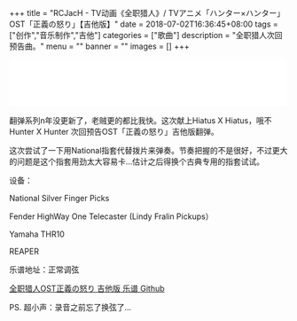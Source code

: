 +++
title =  "RCJacH - TV动画《全职猎人》/ TVアニメ「ハンター×ハンター」OST「正義の怒り」【吉他版】"
date = 2018-07-02T16:36:45+08:00
tags = ["创作","音乐制作","吉他"]
categories = ["歌曲"]
description = "全职猎人次回预告曲。"
menu = ""
banner = ""
images = []
+++

<iframe frameborder="no" border="0" marginwidth="0" marginheight="0" width=500 height=86 src="//music.163.com/outchain/player?type=2&id=863984332&auto=0&height=66"></iframe>

翻弹系列n年没更新了，老贼更的都比我快。这次献上Hiatus X Hiatus，哦不 Hunter X Hunter 次回预告OST「正義の怒り」吉他版翻弹。


这次尝试了一下用National指套代替拨片来弹奏。节奏把握的不是很好，不过更大的问题是这个指套用劲太大容易卡...估计之后得换个古典专用的指套试试。



设备：

National Silver Finger Picks

Fender HighWay One Telecaster (Lindy Fralin Pickups）

Yamaha THR10

REAPER


乐谱地址：正常调弦

[全职猎人OST正義の怒り 吉他版 乐谱 Github](https://github.com/RCJacH/RCGuitarCoverScores/blob/master/HXH-Seigi-no-Ikari_Score.pdf)




PS. 超小声：录音之前忘了换弦了...